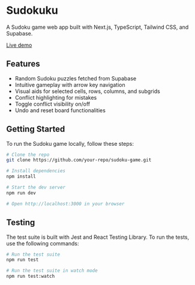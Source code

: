 # Sudokuku

A Sudoku game web app built with Next.js, TypeScript, Tailwind CSS, and Supabase.

[Live demo](https://sudokuku.vercel.app/)

## Features

- Random Sudoku puzzles fetched from Supabase
- Intuitive gameplay with arrow key navigation
- Visual aids for selected cells, rows, columns, and subgrids
- Conflict highlighting for mistakes
- Toggle conflict visibility on/off
- Undo and reset board functionalities

## Getting Started

To run the Sudoku game locally, follow these steps:

```bash
# Clone the repo
git clone https://github.com/your-repo/sudoku-game.git

# Install dependencies
npm install

# Start the dev server
npm run dev

# Open http://localhost:3000 in your browser
```

## Testing

The test suite is built with Jest and React Testing Library. To run the tests, use the following commands:

```bash
# Run the test suite
npm run test

# Run the test suite in watch mode
npm run test:watch
```
